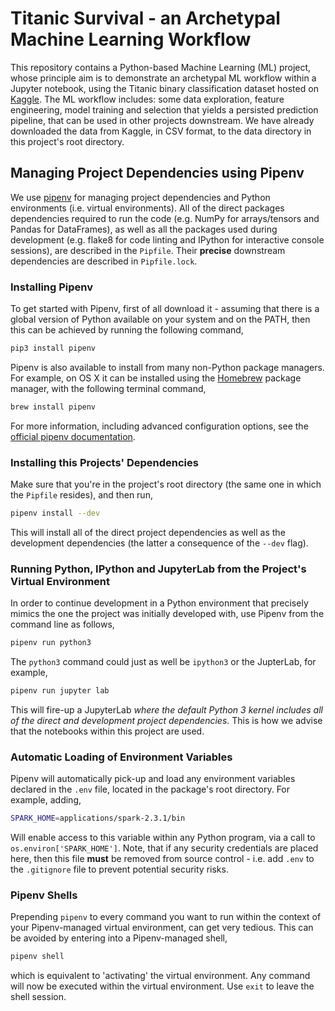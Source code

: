 # Titanic Survival - an Archetypal Machine Learning Workflow

This repository contains a Python-based Machine Learning (ML) project, whose principle aim is to demonstrate an archetypal ML workflow within a Jupyter notebook, using the Titanic binary classification dataset hosted on [Kaggle](https://www.kaggle.com). The ML workflow includes: some data exploration, feature engineering, model training and selection that yields a persisted prediction pipeline, that can be used in other projects downstream. We have already downloaded the data from Kaggle, in CSV format, to the data directory in this project's root directory.

## Managing Project Dependencies using Pipenv

We use [pipenv](https://docs.pipenv.org) for managing project dependencies and Python environments (i.e. virtual environments). All of the direct packages dependencies required to run the code (e.g. NumPy for arrays/tensors and Pandas for DataFrames), as well as all the packages used during development (e.g. flake8 for code linting and IPython for interactive console sessions), are described in the `Pipfile`. Their **precise** downstream dependencies are described in `Pipfile.lock`.

### Installing Pipenv

To get started with Pipenv, first of all download it - assuming that there is a global version of Python available on your system and on the PATH, then this can be achieved by running the following command,

```bash
pip3 install pipenv
```

Pipenv is also available to install from many non-Python package managers. For example, on OS X it can be installed using the [Homebrew](https://brew.sh) package manager, with the following terminal command,

```bash
brew install pipenv
```

For more information, including advanced configuration options, see the [official pipenv documentation](https://docs.pipenv.org).

### Installing this Projects' Dependencies

Make sure that you're in the project's root directory (the same one in which the `Pipfile` resides), and then run,

```bash
pipenv install --dev
```

This will install all of the direct project dependencies as well as the development dependencies (the latter a consequence of the `--dev` flag).

### Running Python, IPython and JupyterLab from the Project's Virtual Environment

In order to continue development in a Python environment that precisely mimics the one the project was initially developed with, use Pipenv from the command line as follows,

```bash
pipenv run python3
```

The `python3` command could just as well be `ipython3` or the JupterLab, for example,

```bash
pipenv run jupyter lab
```

This will fire-up a JupyterLab *where the default Python 3 kernel includes all of the direct and development project dependencies*. This is how we advise that the notebooks within this project are used.

### Automatic Loading of Environment Variables

Pipenv will automatically pick-up and load any environment variables declared in the `.env` file, located in the package's root directory. For example, adding,

```bash
SPARK_HOME=applications/spark-2.3.1/bin
```

Will enable access to this variable within any Python program, via a call to `os.environ['SPARK_HOME']`. Note, that if any security credentials are placed here, then this file **must** be removed from source control - i.e. add `.env` to the `.gitignore` file to prevent potential security risks.

### Pipenv Shells

Prepending `pipenv` to every command you want to run within the context of your Pipenv-managed virtual environment, can get very tedious. This can be avoided by entering into a Pipenv-managed shell,

```bash
pipenv shell
```

which is equivalent to 'activating' the virtual environment. Any command will now be executed within the virtual environment. Use `exit` to leave the shell session.

